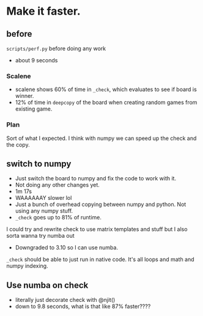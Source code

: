 # Make it faster.


## before
`scripts/perf.py` before doing any work
* about 9 seconds
### Scalene
* scalene shows 60% of time in `_check`, which evaluates to see if board is winner.
* 12% of time in `deepcopy` of the board when creating random games from existing game.

### Plan
Sort of what I expected. I think with numpy we can speed up the check and the copy.

## switch to numpy
* Just switch the board to numpy and fix the code to work with it.
* Not doing any other changes yet.
* 1m 17s
* WAAAAAAY slower lol
* Just a bunch of overhead copying between numpy and python. Not using any numpy stuff.
* `_check` goes up to 81% of runtime.

I could try and rewrite check to use matrix templates and stuff but I also sorta wanna try numba out
* Downgraded to 3.10 so I can use numba.

`_check` should be able to just run in native code. It's all loops and math and numpy indexing.

## Use numba on check
* literally just decorate check with @njit()
* down to 9.8 seconds, what is that like 87% faster????
